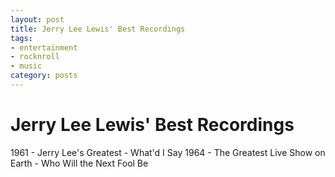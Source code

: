 ```yaml
---
layout: post
title: Jerry Lee Lewis' Best Recordings
tags:
- entertainment
- rocknroll
- music
category: posts
---
```


# Jerry Lee Lewis' Best Recordings

1961 - Jerry Lee's Greatest - What'd I Say
1964 - The Greatest Live Show on Earth - Who Will the Next Fool Be

